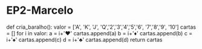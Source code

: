 # EP2-Marcelo
def cria_baralho():
    valor = ['A', 'K', 'J', 'Q','2','3','4','5','6', '7','8','9', '10']
    cartas = []
    for i in valor:
        a = i+'♥'
        cartas.append(a)
        b = i+'♦'
        cartas.append(b)
        c = i+'♠'
        cartas.append(c)
        d = i+'♣'
        cartas.append(d)
    return cartas
